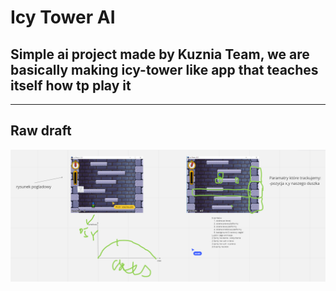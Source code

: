 Icy Tower AI
============

Simple ai project made by Kuznia Team, we are basically making icy-tower like app that teaches itself how tp play it
--------------------------------------------------------------------------------------------------------------------

* * *

Raw draft
---------

![](markdown_assets/image.png)